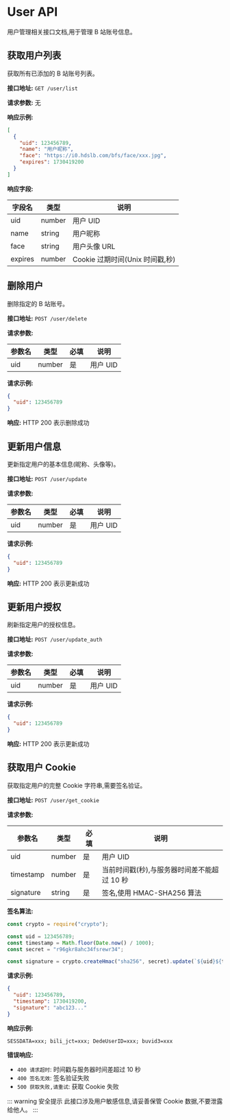 # User API

用户管理相关接口文档,用于管理 B 站账号信息。

## 获取用户列表

获取所有已添加的 B 站账号列表。

**接口地址:** `GET /user/list`

**请求参数:** 无

**响应示例:**

```json
[
  {
    "uid": 123456789,
    "name": "用户昵称",
    "face": "https://i0.hdslb.com/bfs/face/xxx.jpg",
    "expires": 1730419200
  }
]
```

**响应字段:**

| 字段名  | 类型   | 说明                            |
| ------- | ------ | ------------------------------- |
| uid     | number | 用户 UID                        |
| name    | string | 用户昵称                        |
| face    | string | 用户头像 URL                    |
| expires | number | Cookie 过期时间(Unix 时间戳,秒) |

## 删除用户

删除指定的 B 站账号。

**接口地址:** `POST /user/delete`

**请求参数:**

| 参数名 | 类型   | 必填 | 说明     |
| ------ | ------ | ---- | -------- |
| uid    | number | 是   | 用户 UID |

**请求示例:**

```json
{
  "uid": 123456789
}
```

**响应:** HTTP 200 表示删除成功

## 更新用户信息

更新指定用户的基本信息(昵称、头像等)。

**接口地址:** `POST /user/update`

**请求参数:**

| 参数名 | 类型   | 必填 | 说明     |
| ------ | ------ | ---- | -------- |
| uid    | number | 是   | 用户 UID |

**请求示例:**

```json
{
  "uid": 123456789
}
```

**响应:** HTTP 200 表示更新成功

## 更新用户授权

刷新指定用户的授权信息。

**接口地址:** `POST /user/update_auth`

**请求参数:**

| 参数名 | 类型   | 必填 | 说明     |
| ------ | ------ | ---- | -------- |
| uid    | number | 是   | 用户 UID |

**请求示例:**

```json
{
  "uid": 123456789
}
```

**响应:** HTTP 200 表示更新成功

## 获取用户 Cookie

获取指定用户的完整 Cookie 字符串,需要签名验证。

**接口地址:** `POST /user/get_cookie`

**请求参数:**

| 参数名    | 类型   | 必填 | 说明                                        |
| --------- | ------ | ---- | ------------------------------------------- |
| uid       | number | 是   | 用户 UID                                    |
| timestamp | number | 是   | 当前时间戳(秒),与服务器时间差不能超过 10 秒 |
| signature | string | 是   | 签名,使用 HMAC-SHA256 算法                  |

**签名算法:**

```javascript
const crypto = require("crypto");

const uid = 123456789;
const timestamp = Math.floor(Date.now() / 1000);
const secret = "r96gkr8ahc34fsrewr34";

const signature = crypto.createHmac("sha256", secret).update(`${uid}${timestamp}`).digest("hex");
```

**请求示例:**

```json
{
  "uid": 123456789,
  "timestamp": 1730419200,
  "signature": "abc123..."
}
```

**响应示例:**

```
SESSDATA=xxx; bili_jct=xxx; DedeUserID=xxx; buvid3=xxx
```

**错误响应:**

- `400 请求超时`: 时间戳与服务器时间差超过 10 秒
- `400 签名无效`: 签名验证失败
- `500 获取失败,请重试`: 获取 Cookie 失败

::: warning 安全提示
此接口涉及用户敏感信息,请妥善保管 Cookie 数据,不要泄露给他人。
:::
